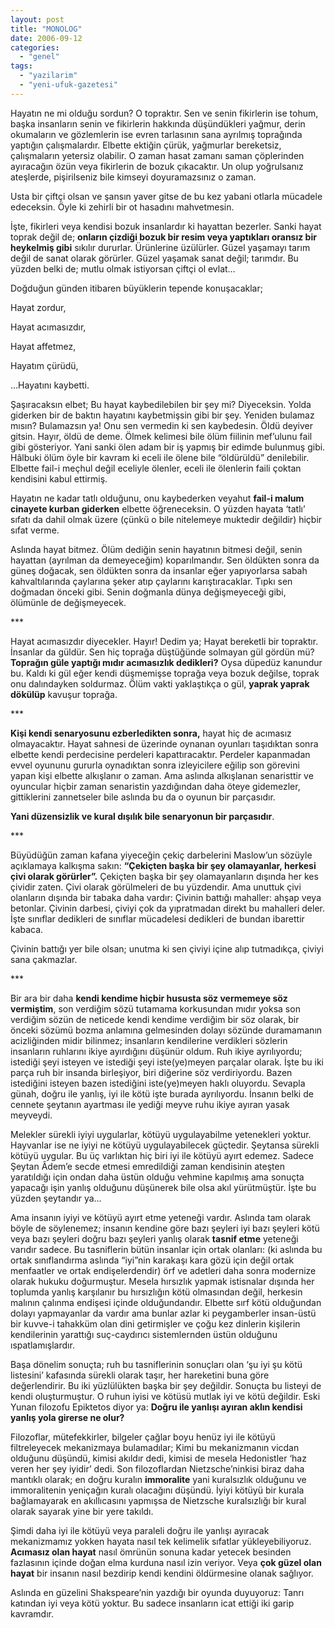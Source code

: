 ```yaml
---
layout: post
title: "MONOLOG"
date: 2006-09-12
categories: 
  - "genel"
tags: 
  - "yazilarim"
  - "yeni-ufuk-gazetesi"
---
```


Hayatın ne mi olduğu sordun? O topraktır. Sen ve senin fikirlerin ise tohum, başka insanların senin ve fikirlerin hakkında düşündükleri yağmur, derin okumaların ve gözlemlerin ise evren tarlasının sana ayrılmış toprağında yaptığın çalışmalardır. Elbette ektiğin çürük, yağmurlar bereketsiz, çalışmaların yetersiz olabilir. O zaman hasat zamanı saman çöplerinden ayıracağın özün veya fikirlerin de bozuk çıkacaktır. Un olup yoğrulsanız ateşlerde, pişirilseniz bile kimseyi doyuramazsınız o zaman.

Usta bir çiftçi olsan ve şansın yaver gitse de bu kez yabani otlarla mücadele edeceksin. Öyle ki zehirli bir ot hasadını mahvetmesin.

İşte, fikirleri veya kendisi bozuk insanlardır ki hayattan bezerler. Sanki hayat toprak değil de; **onların çizdiği bozuk bir resim veya yaptıkları oransız bir heykelmiş gibi** sıkılır dururlar. Ürünlerine üzülürler. Güzel yaşamayı tarım değil de sanat olarak görürler. Güzel yaşamak sanat değil; tarımdır. Bu yüzden belki de; mutlu olmak istiyorsan çiftçi ol evlat…

Doğduğun günden itibaren büyüklerin tepende konuşacaklar;

Hayat zordur,

Hayat acımasızdır,

Hayat affetmez,

Hayatım çürüdü,

…Hayatını kaybetti.

Şaşıracaksın elbet; Bu hayat kaybedilebilen bir şey mi? Diyeceksin. Yolda giderken bir de baktın hayatını kaybetmişsin gibi bir şey. Yeniden bulamaz mısın? Bulamazsın ya! Onu sen vermedin ki sen kaybedesin. Öldü deyiver gitsin. Hayır, öldü de deme. Ölmek kelimesi bile ölüm fiilinin mef’ulunu fail gibi gösteriyor. Yani sanki ölen adam bir iş yapmış bir edimde bulunmuş gibi. Hâlbuki ölüm öyle bir kavram ki eceli ile ölene bile “öldürüldü” denilebilir. Elbette fail-i meçhul değil eceliyle ölenler, eceli ile ölenlerin faili çoktan kendisini kabul ettirmiş.

Hayatın ne kadar tatlı olduğunu, onu kaybederken veyahut **fail-i malum cinayete kurban giderken** elbette öğreneceksin. O yüzden hayata ‘tatlı’ sıfatı da dahil olmak üzere (çünkü o bile nitelemeye muktedir değildir) hiçbir sıfat verme.

Aslında hayat bitmez. Ölüm dediğin senin hayatının bitmesi değil, senin hayattan (ayrılman da demeyeceğim) koparılmandır. Sen öldükten sonra da güneş doğacak, sen öldükten sonra da insanlar eğer yapıyorlarsa sabah kahvaltılarında çaylarına şeker atıp çaylarını karıştıracaklar. Tıpkı sen doğmadan önceki gibi. Senin doğmanla dünya değişmeyeceği gibi, ölümünle de değişmeyecek.

\*\*\*

Hayat acımasızdır diyecekler. Hayır! Dedim ya; Hayat bereketli bir topraktır. İnsanlar da güldür. Sen hiç toprağa düştüğünde solmayan gül gördün mü? **Toprağın güle yaptığı mıdır acımasızlık dedikleri?** Oysa düpedüz kanundur bu. Kaldı ki gül eğer kendi düşmemişse toprağa veya bozuk değilse, toprak onu dalındayken soldurmaz. Ölüm vakti yaklaştıkça o gül, **yaprak yaprak dökülüp** kavuşur toprağa.

\*\*\*

**Kişi kendi senaryosunu ezberledikten sonra,** hayat hiç de acımasız olmayacaktır. Hayat sahnesi de üzerinde oynanan oyunları taşıdıktan sonra elbette kendi perdecisine perdeleri kapattıracaktır. Perdeler kapanmadan evvel oyununu gururla oynadıktan sonra izleyicilere eğilip son görevini yapan kişi elbette alkışlanır o zaman. Ama aslında alkışlanan senaristtir ve oyuncular hiçbir zaman senaristin yazdığından daha öteye gidemezler, gittiklerini zannetseler bile aslında bu da o oyunun bir parçasıdır.

**Yani düzensizlik ve kural dışılık bile senaryonun bir parçasıdır**.

\*\*\*

Büyüdüğün zaman kafana yiyeceğin çekiç darbelerini Maslow’un sözüyle açıklamaya kalkışma sakın: **“Çekiçten başka bir şey olamayanlar, herkesi çivi olarak görürler”.** Çekiçten başka bir şey olamayanların dışında her kes çividir zaten. Çivi olarak görülmeleri de bu yüzdendir. Ama unuttuk çivi olanların dışında bir tabaka daha vardır: Çivinin battığı mahaller: ahşap veya betonlar. Çivinin darbesi, çiviyi çok da yıpratmadan direkt bu mahalleri deler. İşte sınıflar dedikleri de sınıflar mücadelesi dedikleri de bundan ibarettir kabaca.

Çivinin battığı yer bile olsan; unutma ki sen çiviyi içine alıp tutmadıkça, çiviyi sana çakmazlar.

\*\*\*

Bir ara bir daha **kendi kendime hiçbir hususta söz vermemeye söz vermiştim**, son verdiğim sözü tutamama korkusundan mıdır yoksa son verdiğim sözün de neticede kendi kendime verdiğim bir söz olarak, bir önceki sözümü bozma anlamına gelmesinden dolayı sözünde duramamanın acizliğinden midir bilinmez; insanların kendilerine verdikleri sözlerin insanların ruhlarını ikiye ayırdığını düşünür oldum. Ruh ikiye ayrılıyordu; istediği şeyi isteyen ve istediği şeyi iste(ye)meyen parçalar olarak. İşte bu iki parça ruh bir insanda birleşiyor, biri diğerine söz verdiriyordu. Bazen istediğini isteyen bazen istediğini iste(ye)meyen haklı oluyordu. Sevapla günah, doğru ile yanlış, iyi ile kötü işte burada ayrılıyordu. İnsanın belki de cennete şeytanın ayartması ile yediği meyve ruhu ikiye ayıran yasak meyveydi.

Melekler sürekli iyiyi uygularlar, kötüyü uygulayabilme yetenekleri yoktur. Hayvanlar ise ne iyiyi ne kötüyü uygulayabilecek güçtedir. Şeytansa sürekli kötüyü uygular. Bu üç varlıktan hiç biri iyi ile kötüyü ayırt edemez. Sadece Şeytan Âdem’e secde etmesi emredildiği zaman kendisinin ateşten yaratıldığı için ondan daha üstün olduğu vehmine kapılmış ama sonuçta yapacağı işin yanlış olduğunu düşünerek bile olsa akıl yürütmüştür. İşte bu yüzden şeytandır ya…

Ama insanın iyiyi ve kötüyü ayırt etme yeteneği vardır. Aslında tam olarak böyle de söylenemez; insanın kendine göre bazı şeyleri iyi bazı şeyleri kötü veya bazı şeyleri doğru bazı şeyleri yanlış olarak **tasnif etme** yeteneği varıdır sadece. Bu tasniflerin bütün insanlar için ortak olanları: (ki aslında bu ortak sınıflandırma aslında “iyi”nin karakaşı kara gözü için değil ortak menfaatler ve ortak endişelerdendir) örf ve adetleri daha sonra modernize olarak hukuku doğurmuştur. Mesela hırsızlık yapmak istisnalar dışında her toplumda yanlış karşılanır bu hırsızlığın kötü olmasından değil, herkesin malının çalınma endişesi içinde olduğundandır. Elbette sırf kötü olduğundan dolayı yapmayanlar da vardır ama bunlar azlar ki peygamberler insan-üstü bir kuvve-i tahakküm olan dini getirmişler ve çoğu kez dinlerin kişilerin kendilerinin yarattığı suç-caydırıcı sistemlernden üstün olduğunu ıspatlamışlardır.

Başa dönelim sonuçta; ruh bu tasniflerinin sonuçları olan ‘şu iyi şu kötü listesini’ kafasında sürekli olarak taşır, her hareketini buna göre değerlendirir. Bu iki yüzlülükten başka bir şey değildir. Sonuçta bu listeyi de kendi oluşturmuştur. O ruhun iyisi ve kötüsü mutlak iyi ve kötü değildir. Eski Yunan filozofu Epiktetos diyor ya: **Doğru ile yanlışı ayıran aklın kendisi yanlış yola girerse ne olur?**

Filozoflar, mütefekkirler, bilgeler çağlar boyu henüz iyi ile kötüyü filtreleyecek mekanizmaya bulamadılar; Kimi bu mekanizmanın vicdan olduğunu düşündü, kimisi akıldır dedi, kimisi de mesela Hedonistler ‘haz veren her şey iyidir’ dedi. Son filozoflardan Nietzsche’ninkisi biraz daha mantıklı olarak; en doğru kuralın **immoralite** yani kuralsızlık olduğunu ve immoralitenin yeniçağın kuralı olacağını düşündü. İyiyi kötüyü bir kurala bağlamayarak en akıllıcasını yapmışsa de Nietzsche kuralsızlığı bir kural olarak sayarak yine bir yere takıldı.

Şimdi daha iyi ile kötüyü veya paraleli doğru ile yanlışı ayıracak mekanizmamız yokken hayata nasıl tek kelimelik sıfatlar yükleyebiliyoruz. **Acımasız olan hayat** nasıl ömrünün sonuna kadar yetecek besinden fazlasının içinde doğan elma kurduna nasıl izin veriyor. Veya **çok güzel olan hayat** bir insanın nasıl bezdirip kendi kendini öldürmesine olanak sağlıyor.

Aslında en güzelini Shakspeare’nin yazdığı bir oyunda duyuyoruz: Tanrı katından iyi veya kötü yoktur. Bu sadece insanların icat ettiği iki garip kavramdır.
